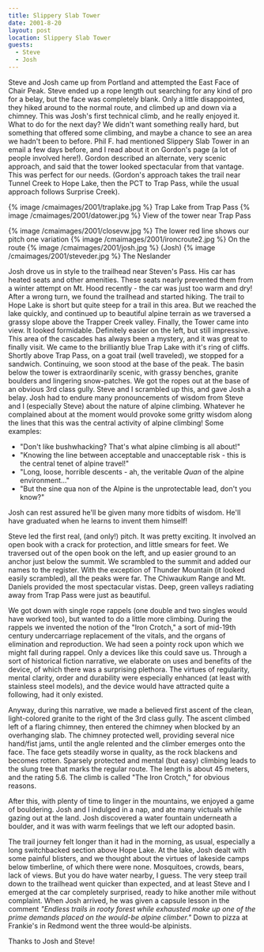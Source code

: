 ```yaml
---
title: Slippery Slab Tower
date: 2001-8-20
layout: post
location: Slippery Slab Tower
guests:
  - Steve
  - Josh
---
```


Steve and
Josh came up from Portland and attempted the East Face of
Chair Peak.  Steve ended up a rope length out searching for any kind
of pro for a belay, but the face was completely blank. Only a little
disappointed, they hiked around to the normal route, and climbed up
and down via a chimney. This was Josh's first technical climb, and he
really enjoyed it. What to do for the next day? We didn't want
something really hard, but something that offered some climbing, and
maybe a chance to see an area we hadn't been to before. Phil F. had
mentioned Slippery Slab Tower in an email a few days before, and I
read about it on Gordon's page (a lot of people involved here!).
Gordon described an alternate, very scenic approach, and said that the
tower looked spectacular from that vantage. This was perfect for our
needs. (Gordon's approach takes the trail near Tunnel Creek to Hope
Lake, then the PCT to Trap Pass, while the usual approach follows
Surprise Creek).


{% image /cmaimages/2001/traplake.jpg %}
Trap Lake from Trap Pass
{% image /cmaimages/2001/datower.jpg %}
View of the tower near Trap Pass

{% image /cmaimages/2001/closevw.jpg %}
The lower red line shows our pitch one variation
{% image /cmaimages/2001/ironcroute2.jpg %}
On the route
{% image /cmaimages/2001/josh.jpg %}
(Josh)
{% image /cmaimages/2001/steveder.jpg %}
The Neslander

Josh drove us in style to the trailhead near Steven's Pass. His car
has heated seats and other amenities. These seats nearly prevented
them from a winter attempt on Mt. Hood recently - the car was just too
warm and dry! After a wrong turn, we found the trailhead and started
hiking. The trail to Hope Lake is short but quite steep for a trail in
this area. But we reached the lake quickly, and continued up to
beautiful alpine terrain as we traversed a grassy slope above the
Trapper Creek valley. Finally, the Tower came into view. It looked
formidable. Definitely easier on the left, but still impressive. This
area of the cascades has always been a mystery, and it was great to
finally visit. We came to the brilliantly blue Trap Lake with it's
ring of cliffs.  Shortly above Trap Pass, on a goat trail (well
traveled), we stopped for a sandwich.  Continuing, we soon stood at
the base of the peak. The basin below the tower is extraordinarily
scenic, with grassy benches, granite boulders and lingering
snow-patches.  We got the ropes out at the base of an obvious 3rd class
gully. Steve and I scrambled up this, and gave Josh a belay. Josh had
to endure many pronouncements of wisdom from Steve and I (especially
Steve) about the nature of alpine climbing.  Whatever he complained
about at the moment would provoke some gritty wisdom along the lines
that this was the central activity of alpine climbing! Some examples:



* "Don't like bushwhacking? That's what alpine climbing is
all about!"
* "Knowing the line between acceptable and
unacceptable risk - this is the central tenet of alpine
travel!"
* "Long, loose, horrible descents - ah, the
veritable *Quan* of the alpine environment..."
* "But
the sine qua non of the Alpine is the unprotectable lead, don't you
know?"


Josh can rest assured he'll be given many more tidbits of
wisdom. He'll have graduated when he learns to invent them himself!


Steve led the first real, (and only!) pitch. It was pretty
exciting. It involved an open book with a crack for protection, and
little smears for feet. We traversed out of the open book on the left,
and up easier ground to an anchor just below the summit. We scrambled
to the summit and added our names to the register. With the exception
of Thunder Mountain (it looked easily scrambled), all the peaks were
far. The Chiwaukum Range and Mt. Daniels provided the most spectacular
vistas. Deep, green valleys radiating away from Trap Pass were just as
beautiful.


We got down with single rope rappels (one double and two singles would
have worked too), but wanted to do a little more climbing. During the
rappels we invented the notion of the "Iron Crotch," a sort of
mid-19th century undercarriage replacement of the vitals, and the
organs of elimination and reproduction. We had seen a pointy rock upon
which we might fall during rappel. Only a devices like this could save
us. Through a sort of historical fiction narrative, we elaborate on
uses and benefits of the device, of which there was a surprising
plethora. The virtues of regularity, mental clarity, order and
durability were especially enhanced (at least with stainless steel
models), and the device would have attracted quite a following, had it
only existed.


Anyway, during this narrative, we made a believed first ascent of the
clean, light-colored granite to the right of the 3rd class gully. The
ascent climbed left of a flaring chimney, then entered the chimney
when blocked by an overhanging slab. The chimney protected well,
providing several nice hand/fist jams, until the angle relented and
the climber emerges onto the face. The face gets steadily worse in
quality, as the rock blackens and becomes rotten. Sparsely protected
and mental (but easy) climbing leads to the slung tree that marks the
regular route. The length is about 45 meters, and the rating 5.6. The
climb is called "The Iron Crotch," for obvious reasons.


After this, with plenty of time to linger in the mountains, we enjoyed
a game of bouldering. Josh and I indulged in a nap, and ate many
victuals while gazing out at the land. Josh discovered a water
fountain underneath a boulder, and it was with warm feelings that we
left our adopted basin.


The trail journey felt longer than it had in the morning, as usual,
especially a long switchbacked section above Hope Lake. At the lake,
Josh dealt with some painful blisters, and we thought about the
virtues of lakeside camps below timberline, of which there were
none. Mosquitoes, crowds, bears, lack of views. But you do have water
nearby, I guess. The very steep trail down to the trailhead went
quicker than expected, and at least Steve and I emerged at the car
completely surprised, ready to hike another mile without
complaint. When Josh arrived, he was given a capsule lesson in the
comment *"Endless trails in rooty forest while exhausted make up one
of the prime demands placed on the would-be alpine climber."* Down
to pizza at Frankie's in Redmond went the three would-be alpinists.


Thanks to Josh and Steve!


